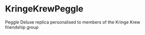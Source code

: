 # KringeKrewPeggle
Peggle Deluxe replica personalised to members of the Kringe Krew friendship group
